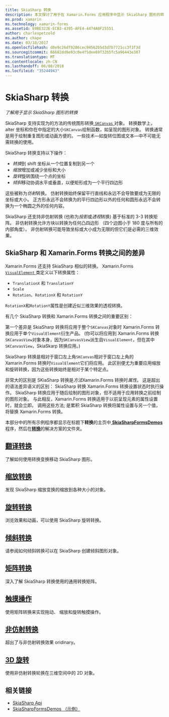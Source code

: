 ```yaml
---
title: SkiaSharp 转换
description: 本文探讨了用于在 Xamarin.Forms 应用程序中显示 SkiaSharp 图形的转换，并演示这一替换示例代码。
ms.prod: xamarin
ms.technology: xamarin-forms
ms.assetid: E9BE322E-ECB3-4395-AFE4-4474A0F25551
author: charlespetzold
ms.author: chape
ms.date: 03/10/2017
ms.openlocfilehash: d8e9c26df9286cec94562b5d3d7b7721cc3f3f3d
ms.sourcegitcommit: 66682dd8e93c0e4f5dee69f32b5fc5a96443e307
ms.translationtype: MT
ms.contentlocale: zh-CN
ms.lasthandoff: 06/08/2018
ms.locfileid: "35244943"
---
```

# <a name="skiasharp-transforms"></a>SkiaSharp 转换

_了解用于显示 SkiaSharp 图形的转换_

SkiaSharp 支持实现为的方法的传统图形转换[ `SKCanvas` ](https://developer.xamarin.com/api/type/SkiaSharp.SKCanvas/)对象。 转换数学上，alter 坐标和你在中指定的大小`SKCanvas`绘制函数，如呈现的图形对象。 转换通常是用于绘制重复图形或动画方便的。 一些技术&mdash;如旋转位图或文本&mdash;中不可能无需转换的使用。

SkiaSharp 转换支持以下操作：

- *转换*到 shift 坐标从一个位置复制到另一个
- *缩放*增加或减少坐标和大小
- *旋转*旋转围绕一个点的坐标
- *倾斜*移动协调水平或垂直，以便矩形成为一个平行四边形

这些被称为*仿射*转换。 仿射转换始终保留平行直线和永远不会导致要成为无限的坐标或大小。 正方形永远不会转换为的平行四边形以外的任何和圆形永远不会转换为一个椭圆之外的任何内容。

SkiaSharp 还支持非仿射转换 (也称为*投影*或*透视*转换) 基于标准的 3-3 转换矩阵。 非仿射转换允许方块以转换为任何凸四边形 （四个边图小于 180 度与所有的内部角度）。 非仿射转换可能导致坐标或大小成为无限的但它们是必需的三维效果。

## <a name="differences-between-skiasharp-and-xamarinforms-transforms"></a>SkiaSharp 和 Xamarin.Forms 转换之间的差异

Xamarin.Forms 还支持 SkiaSharp 相似的转换。 Xamarin.Forms [ `VisualElement` ](https://developer.xamarin.com/api/type/Xamarin.Forms.VisualElement/)类定义以下转换属性：

- `TranslationX` 和 `TranslationY`
- `Scale`
- `Rotation`、`RotationX` 和 `RotationY`

`RotationX`和`RotationY`属性是创建近似三维效果的透视转换。

有几个 SkiaSharp 转换和 Xamarin.Forms 转换之间的重要区别：

第一个差异是 SkiaSharp 转换将应用于整个`SKCanvas`对象时 Xamarin.Forms 转换应用于单个`VisualElement`衍生产品。 (你可以将应用到 Xamarin.Forms 转换`SKCanvasView`对象本身，因为`SKCanvasView`派生自`VisualElement`，但在其中`SKCanvasView`，SkiaSkarp 转换应用。)

SkiaSharp 转换是相对于窗口左上角`SKCanvas`相对于窗口左上角的 Xamarin.Forms 转换时`VisualElement`它们将应用。 此区别便尤为重要应用缩放和旋转转换，因为这些转换始终是相对于某个特定点。

非常大的区别是 SKiaSharp 转换是*方法*Xamarin.Forms 转换时*属性*。 这是超出的语法差异语义的区别： SkiaSharp 转换 Xamarin.Forms 转换设置状态时执行操作。 SkiaSharp 转换应用于随后绘制的图形对象，但不适用于应用转换之前绘制的图形对象。 与此相反，Xamarin.Forms 转换适用于以前呈现元素的属性设置时，就会立即。 调用这些方法; 是累积 SkiaSharp 转换将属性设置与另一个值，将替换 Xamarin.Forms 转换。

本部分中的所有示例程序都显示在标题下**转换**的主页中[ **SkiaSharpFormsDemos** ](https://developer.xamarin.com/samples/xamarin-forms/SkiaSharpForms/Demos/)程序，然后在[**转换**](https://github.com/xamarin/xamarin-forms-samples/tree/master/SkiaSharpForms/Demos/Demos/SkiaSharpFormsDemos/Transforms)的解决方案的文件夹。

## <a name="the-translate-transformtranslatemd"></a>[翻译转换](translate.md)

了解如何使用转换变换移动 SkiaSharp 图形。

## <a name="the-scale-transformscalemd"></a>[缩放转换](scale.md)

发现 SkiaSharp 缩放变换的缩放到各种大小的对象。

## <a name="the-rotate-transformrotatemd"></a>[旋转转换](rotate.md)

浏览效果和动画，可以使用 SkiaSharp 旋转转换。

## <a name="the-skew-transformskewmd"></a>[倾斜转换](skew.md)

请参阅如何倾斜转换可以在 SkiaSharp 创建倾斜图形对象。

## <a name="matrix-transformsmatrixmd"></a>[矩阵转换](matrix.md)

深入了解 SkiaSharp 转换使用的通用转换矩阵。

## <a name="touch-manipulationstouchmd"></a>[触摸操作](touch.md)

使用矩阵转换来实现拖动、 缩放和旋转触摸操作。

## <a name="non-affine-transformsnon-affinemd"></a>[非仿射转换](non-affine.md)

超出了与非仿射转换效果 oridinary。

## <a name="3d-rotation3d-rotationmd"></a>[3D 旋转](3d-rotation.md)

使用非仿射转换轮换在三维空间中的 2D 对象。


## <a name="related-links"></a>相关链接

- [SkiaSharp Api](https://developer.xamarin.com/api/root/SkiaSharp/)
- [SkiaSharpFormsDemos （示例）](https://developer.xamarin.com/samples/xamarin-forms/SkiaSharpForms/Demos/)
